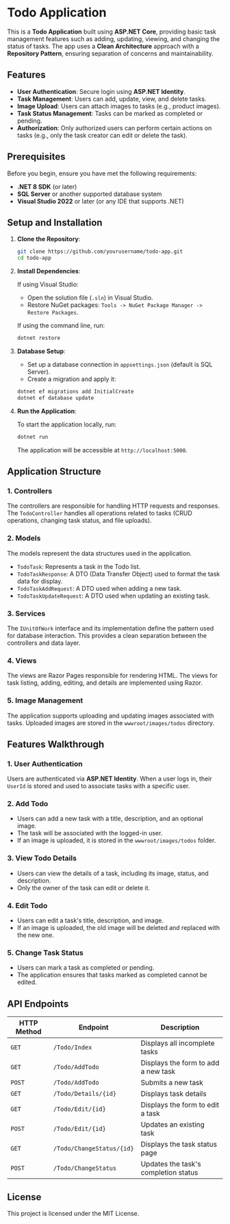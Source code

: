 # Todo Application

This is a **Todo Application** built using **ASP.NET Core**, providing basic task management features such as adding, updating, viewing, and changing the status of tasks. The app uses a **Clean Architecture** approach with a **Repository Pattern**, ensuring separation of concerns and maintainability.

## Features

- **User Authentication**: Secure login using **ASP.NET Identity**.
- **Task Management**: Users can add, update, view, and delete tasks.
- **Image Upload**: Users can attach images to tasks (e.g., product images).
- **Task Status Management**: Tasks can be marked as completed or pending.
- **Authorization**: Only authorized users can perform certain actions on tasks (e.g., only the task creator can edit or delete the task).

## Prerequisites

Before you begin, ensure you have met the following requirements:

- **.NET 8 SDK** (or later)
- **SQL Server** or another supported database system
- **Visual Studio 2022** or later (or any IDE that supports .NET)

## Setup and Installation

1. **Clone the Repository**:

   ```bash
   git clone https://github.com/yourusername/todo-app.git
   cd todo-app
   ```

2. **Install Dependencies**:

   If using Visual Studio:
   - Open the solution file (`.sln`) in Visual Studio.
   - Restore NuGet packages: `Tools -> NuGet Package Manager -> Restore Packages`.

   If using the command line, run:

   ```bash
   dotnet restore
   ```

3. **Database Setup**:

   - Set up a database connection in `appsettings.json` (default is SQL Server).
   - Create a migration and apply it:

   ```bash
   dotnet ef migrations add InitialCreate
   dotnet ef database update
   ```

4. **Run the Application**:

   To start the application locally, run:

   ```bash
   dotnet run
   ```

   The application will be accessible at `http://localhost:5000`.

## Application Structure

### 1. **Controllers**

The controllers are responsible for handling HTTP requests and responses. The `TodoController` handles all operations related to tasks (CRUD operations, changing task status, and file uploads).

### 2. **Models**

The models represent the data structures used in the application. 
- `TodoTask`: Represents a task in the Todo list.
- `TodoTaskResponse`: A DTO (Data Transfer Object) used to format the task data for display.
- `TodoTaskAddRequest`: A DTO used when adding a new task.
- `TodoTaskUpdateRequest`: A DTO used when updating an existing task.

### 3. **Services**

The `IUnitOfWork` interface and its implementation define the pattern used for database interaction. This provides a clean separation between the controllers and data layer.

### 4. **Views**

The views are Razor Pages responsible for rendering HTML. The views for task listing, adding, editing, and details are implemented using Razor.

### 5. **Image Management**

The application supports uploading and updating images associated with tasks. Uploaded images are stored in the `wwwroot/images/todos` directory.

## Features Walkthrough

### 1. **User Authentication**

Users are authenticated via **ASP.NET Identity**. When a user logs in, their `UserId` is stored and used to associate tasks with a specific user.

### 2. **Add Todo**

- Users can add a new task with a title, description, and an optional image.
- The task will be associated with the logged-in user.
- If an image is uploaded, it is stored in the `wwwroot/images/todos` folder.

### 3. **View Todo Details**

- Users can view the details of a task, including its image, status, and description.
- Only the owner of the task can edit or delete it.

### 4. **Edit Todo**

- Users can edit a task's title, description, and image.
- If an image is uploaded, the old image will be deleted and replaced with the new one.

### 5. **Change Task Status**

- Users can mark a task as completed or pending.
- The application ensures that tasks marked as completed cannot be edited.

## API Endpoints

| HTTP Method | Endpoint                | Description                       |
|-------------|-------------------------|-----------------------------------|
| `GET`       | `/Todo/Index`            | Displays all incomplete tasks     |
| `GET`       | `/Todo/AddTodo`          | Displays the form to add a new task|
| `POST`      | `/Todo/AddTodo`          | Submits a new task                |
| `GET`       | `/Todo/Details/{id}`     | Displays task details             |
| `GET`       | `/Todo/Edit/{id}`        | Displays the form to edit a task  |
| `POST`      | `/Todo/Edit/{id}`        | Updates an existing task          |
| `GET`       | `/Todo/ChangeStatus/{id}`| Displays the task status page     |
| `POST`      | `/Todo/ChangeStatus`     | Updates the task's completion status |


## License

This project is licensed under the MIT License.
